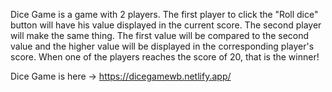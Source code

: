 Dice Game is a game with 2 players. The first player to click the "Roll dice" button will have his value displayed in the current score. The second player will make the same thing. The first value will be compared to the second value and the higher value will be displayed in the corresponding player's score. When one of the players reaches the score of 20, that is the winner! 

Dice Game is here -> https://dicegamewb.netlify.app/
